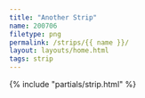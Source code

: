 ```yaml
---
title: "Another Strip"
name: 200706
filetype: png
permalink: /strips/{{ name }}/
layout: layouts/home.html
tags: strip
---
```


{% include "partials/strip.html" %}
